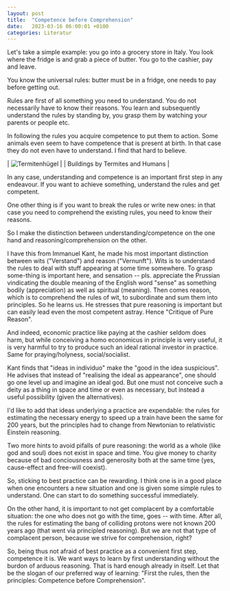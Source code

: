 ```yaml
---
layout: post
title:  "Competence before Comprehension"
date:   2023-03-16 06:00:01 +0100
categories: Literatur
---
```

Let's take a simple example: you go into a grocery store in Italy. You look where the fridge is and grab a piece of butter. You go to the cashier, pay and leave.

You know the universal rules: butter must be in a fridge, one needs to pay before getting out.

Rules are first of all something you need to understand. You do not necessarily have to know their reasons. You learn and subsequently understand the rules by standing by, you grasp them by watching your parents or people etc.

In following the rules you acquire competence to put them to action. Some animals even seem to have competence that is present at birth. In that case they do not even have to understand. I find that hard to believe.


| ![Termitenhügel](/blog/images/termite.jpeg) |
| Buildings by Termites and Humans |

In any case, understanding and competence is an important first step in any endeavour. If you want to achieve something, understand the rules and get competent.

One other thing is if you want to break the rules or write new ones: in that case you need to comprehend the existing rules, you need to know their reasons.

So I make the distinction between understanding/competence on the one hand and reasoning/comprehension on the other.

I have this from Immanuel Kant, he made his most important distinction between wits ("Verstand") and reason ("Vernunft"). Wits is to understand the rules to deal with stuff appearing at some time somewhere. To grasp some-thing is important here, and sensation -- pls. appreciate the Prussian vindicating the double meaning of the English word "sense" as something bodily (appreciation) as well as spiritual (meaning). Then comes reason, which is to comprehend the rules of wit, to subordinate and sum them into principles. So he learns us. He stresses that pure reasoning is important but can easily lead even the most competent astray. Hence "Critique of Pure Reason".

And indeed, economic practice like paying at the cashier seldom does harm, but while conceiving a homo economicus in principle is very useful, it is very harmful to try to produce such an ideal rational investor in practice. Same for praying/holyness, social/socialist.

Kant finds that "ideas in individuo" make the "good in the idea suspicious". He advises that instead of "realising the ideal as appearance", one should go one level up and imagine an ideal god. But one must not conceive such a deity as a thing in space and time or even as necessary, but instead a useful possibility (given the alternatives).

I'd like to add that ideas underlying a practice are expendable: the rules for estimating the necessary energy to speed up a train have been the same for 200 years, but the principles had to change from Newtonian to relativistic Einstein reasoning.

Two more hints to avoid pifalls of pure reasoning: the world as a whole (like god and soul) does not exist in space and time. You give money to charity because of bad conciousness and generosity both at the same time (yes, cause-effect and free-will coexist).

So, sticking to best practice can be rewarding. I think one is in a good place when one encounters a new situation and one is given some simple rules to understand. One can start to do something successful immediately.

On the other hand, it is important to not get complacent by a comfortable situation: the one who does not go with the time, goes -- with time. After all, the rules for estimating the bang of colliding protons were not known 200 years ago (that went via principled reasoning). But we are not that type of complacent person, because we strive for comprehension, right?

So, being thus not afraid of best practice as a convenient first step, competence it is. We want ways to learn by first understanding without the burdon of arduous reasoning. That is hard enough already in itself. Let that be the slogan of our preferred way of learning: "First the rules, then the principles: Competence before Comprehension".
